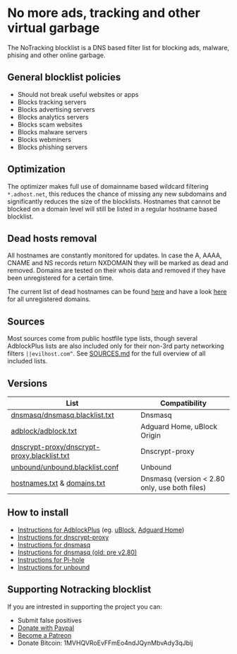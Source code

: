 # No more ads, tracking and other virtual garbage
The NoTracking blocklist is a DNS based filter list for blocking ads, malware, phising and other online garbage.

## General blocklist policies
 - Should not break useful websites or apps
 - Blocks tracking servers
 - Blocks advertising servers
 - Blocks analytics servers
 - Blocks scam websites
 - Blocks malware servers
 - Blocks webminers
 - Blocks phishing servers
 
## Optimization
The optimizer makes full use of domainname based wildcard filtering `*.adhost.net`, this reduces the chance of missing any new subdomains and significantly reduces the size of the blocklists. Hostnames that cannot be blocked on a domain level will still be listed in a regular hostname based blocklist.

## Dead hosts removal
All hostnames are constantly monitored for updates. In case the A, AAAA, CNAME and NS records return NXDOMAIN they will be marked as dead and removed. Domains are tested on their whois data and removed if they have been unregistered for a certain time.

The current list of dead hostnames can be found [here](https://github.com/notracking/hosts-blocklists-scripts/blob/master/hostnames.dead.txt) and have a look [here](https://github.com/notracking/hosts-blocklists-scripts/blob/master/domains.dead.txt) for all unregistered domains.

## Sources
Most sources come from public hostfile type lists, though several AdblockPlus lists are also included only for their non-3rd party networking filters `||evilhost.com^`. See [SOURCES.md](SOURCES.md) for the full overview of all included lists.

## Versions
| List | Compatibility |
| ------------- | ------------- |
| [dnsmasq/dnsmasq.blacklist.txt](https://github.com/notracking/hosts-blocklists/raw/master/dnsmasq/dnsmasq.blacklist.txt) | Dnsmasq |
| [adblock/adblock.txt](https://github.com/notracking/hosts-blocklists/raw/master/adblock/adblock.txt)| Adguard Home, uBlock Origin |
| [dnscrypt-proxy/dnscrypt-proxy.blacklist.txt](https://github.com/notracking/hosts-blocklists/raw/master/dnscrypt-proxy/dnscrypt-proxy.blacklist.txt)| Dnscrypt-proxy |
| [unbound/unbound.blacklist.conf](https://github.com/notracking/hosts-blocklists/raw/master/unbound/unbound.blacklist.conf)| Unbound |
| [hostnames.txt](https://github.com/notracking/hosts-blocklists/raw/master/hostnames.txt) & [domains.txt](https://github.com/notracking/hosts-blocklists/raw/master/domains.txt)| Dnsmasq (version < 2.80 only, use both files) |

## How to install
 - [Instructions for AdblockPlus](https://github.com/notracking/hosts-blocklists/wiki/Install-AdblockPlus) (eg. [uBlock](https://github.com/gorhill/uBlock), [Adguard Home](https://github.com/AdguardTeam/AdGuardHome/))
 - [Instructions for dnscrypt-proxy](https://github.com/notracking/hosts-blocklists/wiki/Install-dnscrypt-proxy)
 - [Instructions for dnsmasq](https://github.com/notracking/hosts-blocklists/wiki/Install-dnsmasq)
 - [Instructions for dnsmasq (old: pre v2.80)](https://github.com/notracking/hosts-blocklists/wiki/Install-dnsmasq-(old:-pre-v2.80))
 - [Instructions for Pi-hole](https://github.com/notracking/hosts-blocklists/wiki/Install-pi-hole)
 - [Instructions for unbound](https://github.com/notracking/hosts-blocklists/wiki/Install-unbound)

## Supporting Notracking blocklist
If you are intrested in supporting the project you can:
 - Submit false positives
 - [Donate with Paypal](https://www.paypal.com/cgi-bin/webscr?cmd=_s-xclick&hosted_button_id=VPTVYWY3B7XWG&source=url)
 - [Become a Patreon](https://www.patreon.com/notracking)
 - Donate Bitcoin: 1MVHQVRoEvFFmEo4ndJQynMbvAdy3qJbij
